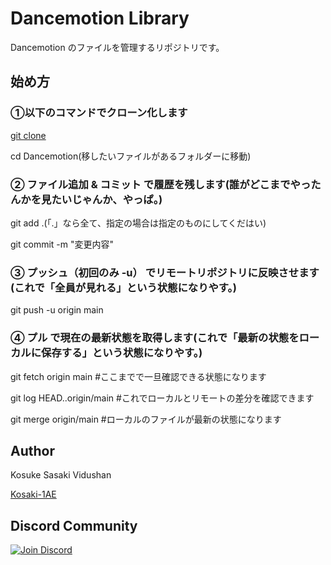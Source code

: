 # Dancemotion Library

Dancemotion のファイルを管理するリポジトリです。

## 始め方

### ①以下のコマンドでクローン化します

[git clone](https://github.com/Kosaki-1AE/Dancemotion.git)

cd Dancemotion(移したいファイルがあるフォルダーに移動)

### ② ファイル追加 & コミット で履歴を残します(誰がどこまでやったんかを見たいじゃんか、やっぱ。)

git add .(「.」なら全て、指定の場合は指定のものにしてくだはい)

git commit -m "変更内容"

### ③ プッシュ（初回のみ -u） でリモートリポジトリに反映させます(これで「全員が見れる」という状態になりやす。)

git push -u origin main

### ④ プル で現在の最新状態を取得します(これで「最新の状態をローカルに保存する」という状態になりやす。)

git fetch origin main #ここまでで一旦確認できる状態になります

git log HEAD..origin/main #これでローカルとリモートの差分を確認できます

git merge origin/main #ローカルのファイルが最新の状態になります

## Author

Kosuke Sasaki Vidushan

[Kosaki-1AE](https://github.com/Kosaki-1AE)

## Discord Community

[![Join Discord](https://img.shields.io/badge/Discord-Join-blue?logo=discord)](https://discord.gg/tuhph8BxBF)
